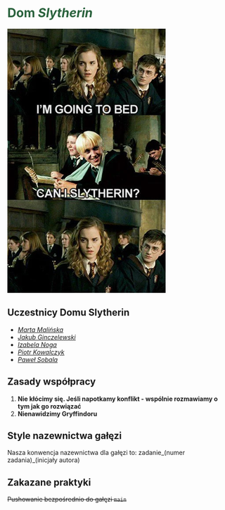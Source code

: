 # <span style="color: #2A623D">Dom *Slytherin*</span>

![Obraz Domu Slytherin](imgs/meme.jpg)

## Uczestnicy Domu Slytherin
- [*Marta Malińska*](https://github.com/martamalinska)
- [*Jakub Ginczelewski*](https://github.com/Ginczel)
- [*Izabela Noga*](https://github.com/IzabelaWiktoria18)
- [*Piotr Kowalczyk*](https://github.com/pkowalczyk11)
- [*Paweł Sobala*](https://github.com/pawel3k0)

## Zasady współpracy
1. **Nie kłócimy się. Jeśli napotkamy konflikt - wspólnie rozmawiamy o tym jak go rozwiązać**
2. **Nienawidzimy Gryffindoru**

## Style nazewnictwa gałęzi
Nasza konwencja nazewnictwa dla gałęzi to: 
zadanie_(numer zadania)_(inicjały autora)

## Zakazane praktyki
~~Pushowanie bezpośrednio do gałęzi `main`~~
